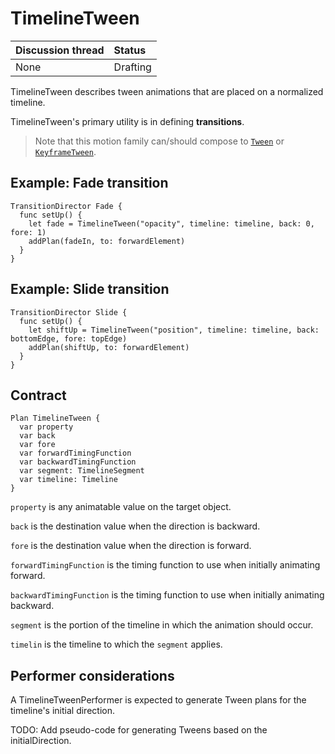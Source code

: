 # TimelineTween

| Discussion thread | Status |
|:------------------|:-------|
| None | Drafting |

TimelineTween describes tween animations that are placed on a normalized timeline.

TimelineTween's primary utility is in defining **transitions**.

> Note that this motion family can/should compose to [`Tween`](Tween.md) or [`KeyframeTween`](KeyframeTween.md).

## Example: Fade transition

    TransitionDirector Fade {
      func setUp() {
        let fade = TimelineTween("opacity", timeline: timeline, back: 0, fore: 1)
        addPlan(fadeIn, to: forwardElement)
      }
    }

## Example: Slide transition

    TransitionDirector Slide {
      func setUp() {
        let shiftUp = TimelineTween("position", timeline: timeline, back: bottomEdge, fore: topEdge)
        addPlan(shiftUp, to: forwardElement)
      }
    }

## Contract

```
Plan TimelineTween {
  var property
  var back
  var fore
  var forwardTimingFunction
  var backwardTimingFunction
  var segment: TimelineSegment
  var timeline: Timeline
}
```

`property` is any animatable value on the target object.

`back` is the destination value when the direction is backward.

`fore` is the destination value when the direction is forward.

`forwardTimingFunction` is the timing function to use when initially animating forward.

`backwardTimingFunction` is the timing function to use when initially animating backward.

`segment` is the portion of the timeline in which the animation should occur.

`timelin` is the timeline to which the `segment` applies.

## Performer considerations

A TimelineTweenPerformer is expected to generate Tween plans for the timeline's initial direction.

TODO: Add pseudo-code for generating Tweens based on the initialDirection.